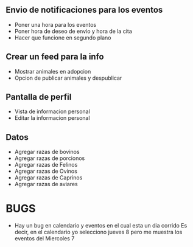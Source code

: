
## Envio de notificaciones para los eventos
- Poner una hora para los eventos
- Poner hora de deseo de envio y hora de la cita
- Hacer que funcione en segundo plano

## Crear un feed para la info  
- Mostrar animales en adopcion
- Opcion de publicar animales y despublicar

## Pantalla de perfil
- Vista de informacion personal
- Editar la informacion personal

## Datos
- Agregar razas de bovinos
- Agregar razas de porcionos
- Agregar razas de Felinos
- Agregar razas de Ovinos
- Agregar razas de Caprinos
- Agregar razas de aviares

# BUGS
- Hay un bug en calendario y eventos en el cual esta un dia corrido
Es decir, en el calendario yo selecciono jueves 8 pero me muestra los eventos del Miercoles 7

